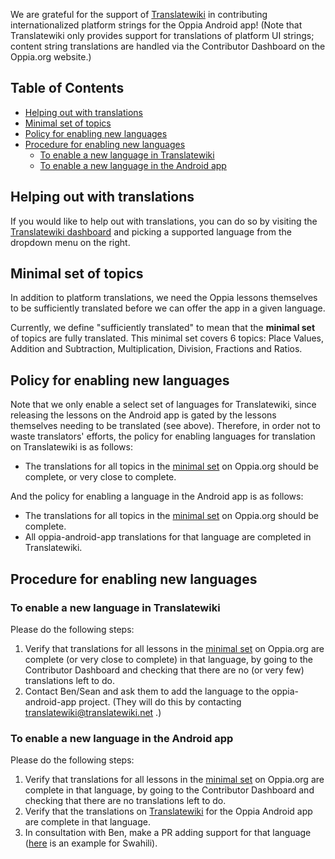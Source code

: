 We are grateful for the support of [Translatewiki](https://translatewiki.net/w/i.php?title=Special:Translate&group=oppia-android-app&filter=%21translated&action=translate) in contributing internationalized platform strings for the Oppia Android app! (Note that Translatewiki only provides support for translations of platform UI strings; content string translations are handled via the Contributor Dashboard on the Oppia.org website.)

## Table of Contents

- [Helping out with translations](#helping-out-with-translations)
- [Minimal set of topics](#minimal-set-of-topics)
- [Policy for enabling new languages](#policy-for-enabling-new-languages)
- [Procedure for enabling new languages](#procedure-for-enabling-new-languages)
  - [To enable a new language in Translatewiki](#to-enable-a-new-language-in-translatewiki)
  - [To enable a new language in the Android app](#to-enable-a-new-language-in-the-android-app)

## Helping out with translations

If you would like to help out with translations, you can do so by visiting the [Translatewiki dashboard](https://translatewiki.net/w/i.php?title=Special:Translate&group=oppia-android-app&filter=%21translated&action=translate) and picking a supported language from the dropdown menu on the right.

## Minimal set of topics

In addition to platform translations, we need the Oppia lessons themselves to be sufficiently translated before we can offer the app in a given language.

Currently, we define "sufficiently translated" to mean that the **minimal set** of topics are fully translated. This minimal set covers 6 topics: Place Values, Addition and Subtraction, Multiplication, Division, Fractions and Ratios.

## Policy for enabling new languages

Note that we only enable a select set of languages for Translatewiki, since releasing the lessons on the Android app is gated by the lessons themselves needing to be translated (see above). Therefore, in order not to waste translators' efforts, the policy for enabling languages for translation on Translatewiki is as follows:

  - The translations for all topics in the [minimal set](https://github.com/oppia/oppia-android/wiki/Internationalization#minimal-set-of-topics) on Oppia.org should be complete, or very close to complete.

And the policy for enabling a language in the Android app is as follows:

  - The translations for all topics in the [minimal set](https://github.com/oppia/oppia-android/wiki/Internationalization#minimal-set-of-topics) on Oppia.org should be complete.
  - All oppia-android-app translations for that language are completed in Translatewiki.

## Procedure for enabling new languages

### To enable a new language in Translatewiki

Please do the following steps:

  1. Verify that translations for all lessons in the [minimal set](https://github.com/oppia/oppia-android/wiki/Internationalization#minimal-set-of-topics) on Oppia.org are complete (or very close to complete) in that language, by going to the Contributor Dashboard and checking that there are no (or very few) translations left to do.
  2. Contact Ben/Sean and ask them to add the language to the oppia-android-app project. (They will do this by contacting translatewiki@translatewiki.net .)

### To enable a new language in the Android app

Please do the following steps:

  1. Verify that translations for all lessons in the [minimal set](https://github.com/oppia/oppia-android/wiki/Internationalization#minimal-set-of-topics) on Oppia.org are complete in that language, by going to the Contributor Dashboard and checking that there are no translations left to do.
  2. Verify that the translations on [Translatewiki](https://translatewiki.net/w/i.php?title=Special:Translate&group=oppia-android-app&filter=%21translated&action=translate) for the Oppia Android app are complete in that language.
  3. In consultation with Ben, make a PR adding support for that language ([here](https://github.com/oppia/oppia-android/pull/4307/files) is an example for Swahili).